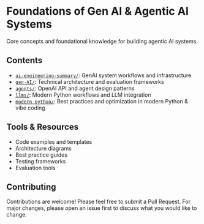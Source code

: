 # Foundations of Gen AI & Agentic AI Systems

<!-- - [ ] Todo: add readmes + update contents
- [ ] Todo: add foundations from Gen-AI Interviews -->

Core concepts and foundational knowledge for building agentic AI systems.

## Contents

- [`ai-engineering-summary/`](./ai-engineering-summary/): GenAI system workflows and infrastructure
- [`gen-AI/`](./gen-AI/): Technical architecture and evaluation frameworks
- [`agents/`](./agents/): OpenAI API and agent design patterns
- [`llms/`](./llms/): Modern Python workflows and LLM integration
- [`modern python/`](./python/): Best practices and optimization in modern Python & vibe coding
<!-- - [`assets/`](./assets/): Visual resources and diagrams -->

<!-- ## Key Areas

1. **AI Engineering**
   - System design principles
   - Infrastructure and optimization
   - Security best practices

2. **Agent Development**
   - Architecture patterns
   - Tool integration
   - Communication protocols

3. **LLM Integration**
   - Model selection
   - Prompt engineering
   - Context management

4. **Evaluation**
   - Testing methodologies
   - Performance metrics
   - Quality assurance -->
<!-- 
## Learning Path

1. Start with `ai-engineering-summary/` for concepts
2. Move to `gen-AI/` for architecture
3. Explore `agents/` for implementation
4. Study `llms/` for model integration
5. Review `python/` for best practices -->

<!-- ## Resources

- [OpenAI Docs](https://platform.openai.com/docs)
- [Hugging Face](https://huggingface.co/docs/transformers)
- [LangChain](https://python.langchain.com/docs/get_started/introduction)
- [CrewAI](https://docs.crewai.com) -->

## Tools & Resources

- Code examples and templates
- Architecture diagrams
- Best practice guides
- Testing frameworks
- Evaluation tools

## Contributing

Contributions are welcome! Please feel free to submit a Pull Request. For major changes, please open an issue first to discuss what you would like to change.

<!-- ## License

This project is licensed under the MIT License - see the [LICENSE](../LICENSE) file for details.  -->